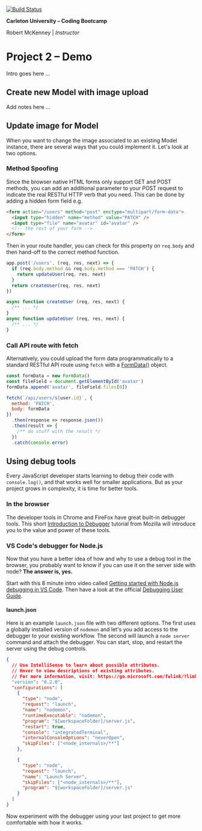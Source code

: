 [![Build Status](https://travis-ci.com/rlmckenney/FSF-CU-Project2.svg?branch=master)](https://travis-ci.com/rlmckenney/FSF-CU-Project2)

**Carleton University &ndash; Coding Bootcamp**

Robert McKenney | _Instructor_

# Project 2 &ndash; Demo

Intro goes here ...

## Create new Model with image upload

Add notes here ...

## Update image for Model

When you want to change the image associated to an existing Model instance, there are several ways that you could implement it. Let's look at two options.

### Method Spoofing

Since the browser native HTML forms only support GET and POST methods, you can add an additional parameter to your POST request to indicate the real RESTful HTTP verb that you need. This can be done by adding a hidden form field e.g.

```html
<form action="/users" method="post" enctype="multipart/form-data">
  <input type="hidden" name="method" value="PATCH" />
  <input type="file" name="avatar" id="avatar" />
  <!-- the rest of your form -->
</form>
```

Then in your route handler, you can check for this property on `req.body` and then hand-off to the correct method function.

```js
app.post('/users', (req, res, next) => {
  if (req.body.method && req.body.method === 'PATCH') {
    return updateUser(req, res, next)
  }
  return createUser(req, res, next)
})

async function createUser (req, res, next) {
  /** ... */
}
async function updateUser (req, res, next) {
  /** ... */
}
```

### Call API route with fetch

Alternatively, you could upload the form data programmatically to a standard RESTful API route using `fetch` with a [FormData()](https://developer.mozilla.org/en-US/docs/Web/API/FormData/FormData) object.

```js
const formData = new FormData()
const fileField = document.getElementById('avatar')
formData.append('avatar', fileField.files[0])

fetch(`/api/users/${user.id}`, {
  method: 'PATCH',
  body: formData
})
  .then(response => response.json())
  .then(result => {
    /** do stuff with the result */
  })
  .catch(console.error)
```

## Using debug tools

Every JavaScript developer starts learning to debug their code with `console.log()`, and that works well for smaller applications. But as your project grows in complexity, it is time for better tools.

### In the browser

The developer tools in Chrome and FireFox have great built-in debugger tools. This short [Introduction to Debugger](https://mozilladevelopers.github.io/playground/debugger) tutorial from Mozilla will introduce you to the value and power of these tools.

### VS Code's debugger for Node.js

Now that you have a better idea of how and why to use a debug tool in the browser, you probably want to know if you can use it on the server side with node? **The answer is, yes.**

Start with this 8 minute intro video called [Getting started with Node.js debugging in VS Code](https://www.youtube.com/watch?v=2oFKNL7vYV8). Then have a look at the official [Debugging User Guide](https://code.visualstudio.com/docs/editor/debugging).

#### launch.json

Here is an example `launch.json` file with two different options. The first uses a globally installed version of `nodemon` and let's you add access to the debugger to your existing workflow. The second will launch a `node server` command and attach the debugger. You can start, stop, and restart the server using the debug controls.

```json
{
  // Use IntelliSense to learn about possible attributes.
  // Hover to view descriptions of existing attributes.
  // For more information, visit: https://go.microsoft.com/fwlink/?linkid=830387
  "version": "0.2.0",
  "configurations": [
    {
      "type": "node",
      "request": "launch",
      "name": "nodemon",
      "runtimeExecutable": "nodemon",
      "program": "${workspaceFolder}/server.js",
      "restart": true,
      "console": "integratedTerminal",
      "internalConsoleOptions": "neverOpen",
      "skipFiles": ["<node_internals>/**"]
    },

    {
      "type": "node",
      "request": "launch",
      "name": "Launch Server",
      "skipFiles": ["<node_internals>/**"],
      "program": "${workspaceFolder}/server.js"
    }
  ]
}
```

Now experiment with the debugger using your last project to get more comfortable with how it works.
